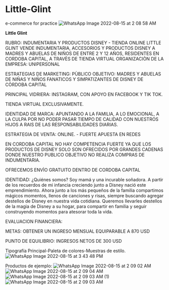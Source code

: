 # Little-Glint
e-commerce for practice
![WhatsApp Image 2022-08-15 at 2 08 58 AM](https://user-images.githubusercontent.com/97068460/184579933-f7edccf7-93aa-4a1a-98bf-86bc923f312d.jpeg)

**Little Glint**

RUBRO: INDUMENTARIA Y PRODUCTOS DISNEY - TIENDA ONLINE
LITTLE GLINT VENDE INDUMENTARIA, ACCESORIOS Y PRODUCTOS DISNEY A MADRES Y ABUELAS DE NIÑOS DE ENTRE 2 Y 12 AÑOS, RESIDENTES EN CORDOBA CAPITAL, A TRAVÈS DE TIENDA VIRTUAL
ORGANIZACIÒN DE LA EMPRESA: UNIPERSONAL


ESTRATEGIAS DE MARKETING: 
PÙBLICO OBJETIVO: MADRES Y ABUELAS DE NIÑAS Y NIÑOS FANATICOS Y SIMPATIZANTES DE DISNEY DE CÒRDOBA CAPITAL 

PRINCIPAL VIDRIERA: INSTAGRAM, CON APOYO EN FACEBOOK Y TIK TOK.

TIENDA VIRTUAL EXCLUSIVAMENTE.

IDENTIDAD DE MARCA: APUNTANDO A LA FAMILIA, A LO EMOCIONAL, A LA CULPA POR NO PODER PASAR TIEMPO DE CALIDAD CON NUESTROS HIJOS A RAIS DE LAS RESPONSABILIDADES DIARIAS.

ESTRATEGIA DE VENTA: ONLINE. - FUERTE APUESTA EN REDES

EN CORDOBA CAPITAL NO HAY COMPETENCIA FUERTE YA QUE LOS PRODUCTOS DE DISNEY SOLO SON OFRECIDOS POR GRANDES CADENAS DONDE NUESTRO PUBLICO OBJETIVO NO REALIZA COMPRAS DE INDUMENTARIA.

OFRECEMOS ENVÌO GRATUITO DENTRO DE CORDOBA CAPITAL

IDENTIDAD:
¿Quiénes somos?
Soy mamá y una incurable soñadora. A partir de los recuerdos de mi infancia creciendo junto a Disney nació este emprendimiento. Ahora junto a los más pequeños de la familia compartimos mágicos momentos, llenos de canciones y risas, siempre buscando agregar destellos de Disney en nuestra vida cotidiana. 
Queremos llevarles destellos de la magia de Disney a su hogar, para compartir en familia y seguir construyendo momentos para atesorar toda la vida. 



EVALUACION FINANCIERA:

METAS: OBTENER UN INGRESO MENSUAL EQUIPARABLE A 870 USD

PUNTO DE EQUILIBRIO: INGRESOS NETOS DE 300 USD



Tipografía Principal-Paleta de colores-Muestras de estilo.
![WhatsApp Image 2022-08-15 at 3 43 48 PM](https://user-images.githubusercontent.com/97068460/184724836-51a76519-3148-4d05-bbba-4738152563f9.jpeg)


Productos de ejemplo:
![WhatsApp Image 2022-08-15 at 2 09 02 AM](https://user-images.githubusercontent.com/97068460/184581455-0bc12c6f-cb9f-4db5-8dac-69d6ffa9b4ec.jpeg)
![WhatsApp Image 2022-08-15 at 2 09 04 AM](https://user-images.githubusercontent.com/97068460/184581460-e2bd5198-3705-4726-9321-4fdf60a0196e.jpeg)
![WhatsApp Image 2022-08-15 at 2 09 03 AM (1)](https://user-images.githubusercontent.com/97068460/184581462-4da04e21-f197-4c79-a38f-c9a7267c4429.jpeg)
![WhatsApp Image 2022-08-15 at 2 09 03 AM](https://user-images.githubusercontent.com/97068460/184581467-f7ff6944-d8c9-4426-8af4-ecbea2856096.jpeg)








